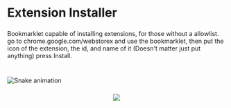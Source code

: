 <h1 align="left">Extension Installer</h1>

###

<p align="left">Bookmarklet capable of installing extensions, for those without a allowlist. go to chrome.google.com/webstorex and use the bookmarklet, then put the icon of the extension, the id, and name of it (Doesn't matter just put anything) press Install.</p>

###

<br clear="both">

<img src="https://raw.githubusercontent.com/Dominican641/Dominican641/blob/output/snake.svg" alt="Snake animation" />

###

<div align="center">
  <img src="https://profile-counter.glitch.me/Dominican641/count.svg?"  />
</div>

###
